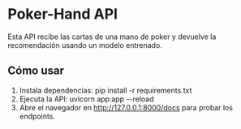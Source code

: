 # Poker-Hand API

Esta API recibe las cartas de una mano de poker y devuelve la recomendación usando un modelo entrenado.

## Cómo usar

1. Instala dependencias: pip install -r requirements.txt
2. Ejecuta la API: uvicorn app:app --reload
3. Abre el navegador en http://127.0.0.1:8000/docs para probar los endpoints.
